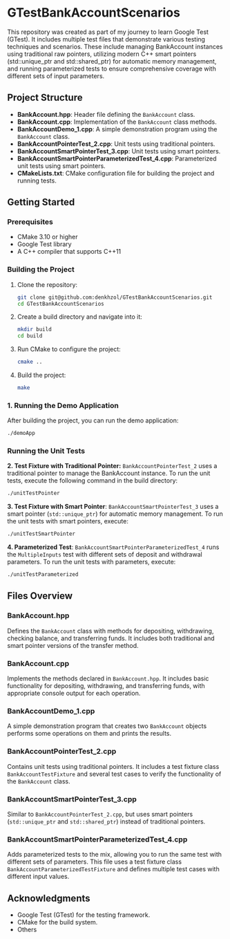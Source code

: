 # GTestBankAccountScenarios

This repository was created as part of my journey to learn Google Test (GTest). It includes multiple test files that demonstrate various testing techniques and scenarios. These include managing BankAccount instances using traditional raw pointers, utilizing modern C++ smart pointers (std::unique_ptr and std::shared_ptr) for automatic memory management, and running parameterized tests to ensure comprehensive coverage with different sets of input parameters.

## Project Structure

- **BankAccount.hpp**: Header file defining the `BankAccount` class.
- **BankAccount.cpp**: Implementation of the `BankAccount` class methods.
- **BankAccountDemo_1.cpp**: A simple demonstration program using the `BankAccount` class.
- **BankAccountPointerTest_2.cpp**: Unit tests using traditional pointers.
- **BankAccountSmartPointerTest_3.cpp**: Unit tests using smart pointers.
- **BankAccountSmartPointerParameterizedTest_4.cpp**: Parameterized unit tests using smart pointers.
- **CMakeLists.txt**: CMake configuration file for building the project and running tests.

## Getting Started

### Prerequisites

- CMake 3.10 or higher
- Google Test library
- A C++ compiler that supports C++11

### Building the Project

1. Clone the repository:
    ```sh
    git clone git@github.com:denkhzol/GTestBankAccountScenarios.git
    cd GTestBankAccountScenarios
    ```

2. Create a build directory and navigate into it:
    ```sh
    mkdir build
    cd build
    ```

3. Run CMake to configure the project:
    ```sh
    cmake ..
    ```

4. Build the project:
    ```sh
    make
    ```

### 1. Running the Demo Application

After building the project, you can run the demo application:

```sh
./demoApp
```

### Running the Unit Tests

**2. Test Fixture with Traditional Pointer:** `BankAccountPointerTest_2` uses a traditional pointer to manage the BankAccount instance.
To run the unit tests, execute the following command in the build directory:

```sh
./unitTestPointer
```

**3. Test Fixture with Smart Pointer**: `BankAccountSmartPointerTest_3` uses a smart pointer (`std::unique_ptr`) for automatic memory management. 
To run the unit tests with smart pointers, execute:

```sh
./unitTestSmartPointer
```

**4. Parameterized Test**: `BankAccountSmartPointerParameterizedTest_4` runs the `MultipleInputs` test with different sets of deposit and withdrawal parameters. 
To run the unit tests with parameters, execute:

```sh
./unitTestParameterized
```

## Files Overview

### BankAccount.hpp
Defines the `BankAccount` class with methods for depositing, withdrawing, checking balance, and transferring funds. It includes both traditional and smart pointer versions of the transfer method.

### BankAccount.cpp
Implements the methods declared in `BankAccount.hpp`. It includes basic functionality for depositing, withdrawing, and transferring funds, with appropriate console output for each operation.

### BankAccountDemo_1.cpp
A simple demonstration program that creates two `BankAccount` objects performs some operations on them and prints the results.

### BankAccountPointerTest_2.cpp
Contains unit tests using traditional pointers. It includes a test fixture class `BankAccountTestFixture` and several test cases to verify the functionality of the `BankAccount` class.

### BankAccountSmartPointerTest_3.cpp
Similar to `BankAccountPointerTest_2.cpp`, but uses smart pointers (`std::unique_ptr` and `std::shared_ptr`) instead of traditional pointers.

### BankAccountSmartPointerParameterizedTest_4.cpp
Adds parameterized tests to the mix, allowing you to run the same test with different sets of parameters. This file uses a test fixture class `BankAccountParameterizedTestFixture` and defines multiple test cases with different input values.

## Acknowledgments

- Google Test (GTest) for the testing framework.
- CMake for the build system.
- Others
